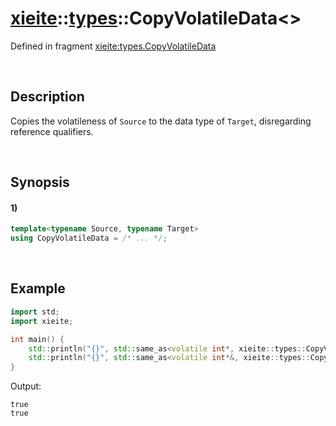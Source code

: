 # [xieite](../../xieite.md)\:\:[types](../../types.md)\:\:CopyVolatileData\<\>
Defined in fragment [xieite:types.CopyVolatileData](../../../src/types/copy_volatile_data.cpp)

&nbsp;

## Description
Copies the volatileness of `Source` to the data type of `Target`, disregarding reference qualifiers.

&nbsp;

## Synopsis
#### 1)
```cpp
template<typename Source, typename Target>
using CopyVolatileData = /* ... */;
```

&nbsp;

## Example
```cpp
import std;
import xieite;

int main() {
    std::println("{}", std::same_as<volatile int*, xieite::types::CopyVolatileData<volatile float, int*>>);
    std::println("{}", std::same_as<volatile int*&, xieite::types::CopyVolatileData<volatile float, int*&>>);
}
```
Output:
```
true
true
```
